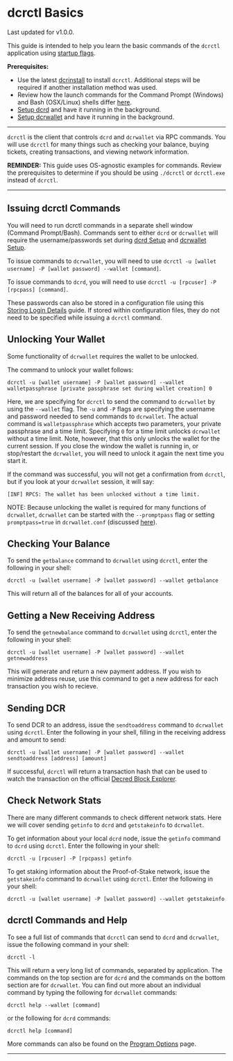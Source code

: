 # **dcrctl Basics**

Last updated for v1.0.0.

This guide is intended to help you learn the basic commands of the `dcrctl` application using [startup flags](/getting-started/startup-basics.md#startup-command-flags). 

**Prerequisites:**

- Use the latest [dcrinstall](/getting-started/user-guides/cli-installation.md) to install `dcrctl`. Additional steps will be required if another installation method was used.
- Review how the launch commands for the Command Prompt (Windows) and Bash (OSX/Linux) shells differ [here](/getting-started/cli-differences.md).
- [Setup dcrd](/getting-started/user-guides/dcrd-setup.md) and have it running in the background.
- [Setup dcrwallet](/getting-started/user-guides/dcrwallet-setup.md) and have it running in the background.

---

`dcrctl` is the client that controls `dcrd` and `dcrwallet` via RPC commands. You will use `dcrctl` for many things such as checking your balance, buying tickets, creating transactions, and viewing network information.

**REMINDER:** This guide uses OS-agnostic examples for commands. Review the prerequisites to determine if you should be using `./dcrctl` or `dcrctl.exe` instead of `dcrctl`.

---

## Issuing dcrctl Commands

You will need to run dcrctl commands in a separate shell window (Command Prompt/Bash). Commands sent to either `dcrd` or `dcrwallet` will require the username/passwords set during [dcrd Setup](/getting-started/user-guides/dcrd-setup.md) and [dcrwallet Setup](/getting-started/user-guides/dcrwallet-setup.md).

To issue commands to `dcrwallet`, you will need to use `dcrctl -u [wallet username] -P [wallet password] --wallet [command]`.

To issue commands to `dcrd`, you will need to use `dcrctl -u [rpcuser] -P [rpcpass] [command]`.

These passwords can also be stored in a configuration file using this [Storing Login Details](/advanced/storing-login-details/) guide. If stored within configuration files, they do not need to be specified while issuing a `dcrctl` command.

## Unlocking Your Wallet

Some functionality of `dcrwallet` requires the wallet to be unlocked.

The command to unlock your wallet follows: 

```no-highlight
dcrctl -u [wallet username] -P [wallet password] --wallet walletpassphrase [private passphrase set during wallet creation] 0
```

Here, we are specifying for `dcrctl` to send the command to `dcrwallet` by using the `--wallet` flag. The `-u` and `-P` flags are specifying the username and password needed to send commands to `dcrwallet`. The actual command is `walletpassphrase` which accepts two parameters, your private passphrase and a time limit. Specifying `0` for a time limit unlocks `dcrwallet` without a time limit. Note, however, that this only unlocks the wallet for the current session. If you close the window the wallet is running in, or stop/restart the `dcrwallet`, you will need to unlock it again the next time you start it. 

If the command was successful, you will not get a confirmation from `dcrctl`, but if you look at your `dcrwallet` session, it will say:

```no-highlight
[INF] RPCS: The wallet has been unlocked without a time limit.
```

NOTE: Because unlocking the wallet is required for many functions of `dcrwallet`, `dcrwallet` can be started with the `--promptpass` flag or setting `promptpass=true` in `dcrwallet.conf` (discussed [here](/advanced/storing-login-details.md#dcrwalletconf)).

## Checking Your Balance

To send the `getbalance` command to `dcrwallet` using `dcrctl`, enter the following in your shell:

```no-highlight
dcrctl -u [wallet username] -P [wallet password] --wallet getbalance
```

This will return all of the balances for all of your accounts.

## Getting a New Receiving Address

To send the `getnewbalance` command to `dcrwallet` using `dcrctl`, enter the following in your shell:

```no-highlight
dcrctl -u [wallet username] -P [wallet password] --wallet getnewaddress
```

This will generate and return a new payment address. If you wish to minimize address reuse, use this command to get a new address for each transaction you wish to recieve.

## Sending DCR

To send DCR to an address, issue the `sendtoaddress` command to `dcrwallet` using `dcrctl`. Enter the following in your shell, filling in the receiving address and amount to send:

```no-highlight
dcrctl -u [wallet username] -P [wallet password] --wallet sendtoaddress [address] [amount]
```

If successful, `dcrctl` will return a transaction hash that can be used to watch the transaction on the official [Decred Block Explorer](/getting-started/using-the-block-explorer.md).

## Check Network Stats

There are many different commands to check different network stats. Here we will cover sending `getinfo` to `dcrd` and `getstakeinfo` to `dcrwallet`.

To get information about your local `dcrd` node, issue the `getinfo` command to `dcrd` using `dcrctl`. Enter the following in your shell:

```no-highlight
dcrctl -u [rpcuser] -P [rpcpass] getinfo
```

To get staking information about the Proof-of-Stake network, issue the `getstakeinfo` command to `dcrwallet` using `dcrctl`. Enter the following in your shell:

```no-highlight
dcrctl -u [wallet username] -P [wallet password] --wallet getstakeinfo
```

## dcrctl Commands and Help

To see a full list of commands that `dcrctl` can send to `dcrd` and `dcrwallet`, issue the following command in your shell:

```no-highlight
dcrctl -l
```

This will return a very long list of commands, separated by application. The commands on the top section are for `dcrd` and the commands on the bottom section are for `dcrwallet`. You can find out more about an individual command by typing the following for `dcrwallet` commands:

```no-highlight
dcrctl help --wallet [command]
```

or the following for `dcrd` commands:

```no-highlight
dcrctl help [command]
```

More commands can also be found on the [Program Options](/advanced/program-options.md) page.

---
